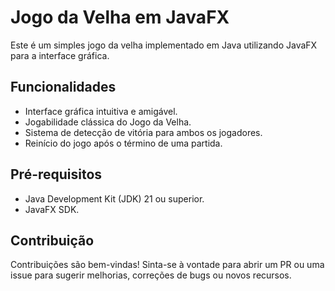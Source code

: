 # Jogo da Velha em JavaFX

Este é um simples jogo da velha implementado em Java utilizando JavaFX para a interface gráfica.

## Funcionalidades

- Interface gráfica intuitiva e amigável.
- Jogabilidade clássica do Jogo da Velha.
- Sistema de detecção de vitória para ambos os jogadores.
- Reinício do jogo após o término de uma partida.

## Pré-requisitos

- Java Development Kit (JDK) 21 ou superior.
- JavaFX SDK.

## Contribuição

Contribuições são bem-vindas! Sinta-se à vontade para abrir um PR ou uma issue para sugerir melhorias, correções de bugs ou novos recursos.
